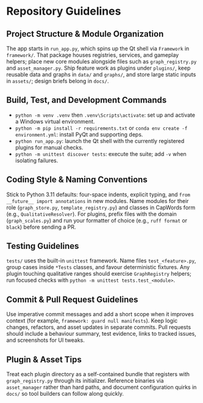# Repository Guidelines

## Project Structure & Module Organization
The app starts in `run_app.py`, which spins up the Qt shell via `Framework` in `framework/`. That package houses registries, services, and gameplay helpers; place new core modules alongside files such as `graph_registry.py` and `asset_manager.py`. Ship feature work as plugins under `plugins/`, keep reusable data and graphs in `data/` and `graphs/`, and store large static inputs in `assets/`; design briefs belong in `docs/`.

## Build, Test, and Development Commands
- `python -m venv .venv` then `.venv\Scripts\activate`: set up and activate a Windows virtual environment.
- `python -m pip install -r requirements.txt` or `conda env create -f environment.yml`: install PyQt and supporting deps.
- `python run_app.py`: launch the Qt shell with the currently registered plugins for manual checks.
- `python -m unittest discover tests`: execute the suite; add `-v` when isolating failures.

## Coding Style & Naming Conventions
Stick to Python 3.11 defaults: four-space indents, explicit typing, and `from __future__ import annotations` in new modules. Name modules for their role (`graph_store.py`, `template_registry.py`) and classes in CapWords form (e.g., `QualitativeResolver`). For plugins, prefix files with the domain (`graph_scales.py`) and run your formatter of choice (e.g., `ruff format` or `black`) before sending a PR.

## Testing Guidelines
`tests/` uses the built-in `unittest` framework. Name files `test_<feature>.py`, group cases inside `*Tests` classes, and favour deterministic fixtures. Any plugin touching qualitative ranges should exercise `GraphRegistry` helpers; run focused checks with `python -m unittest tests.test_<module>`.

## Commit & Pull Request Guidelines
Use imperative commit messages and add a short scope when it improves context (for example, `framework: guard null manifests`). Keep logic changes, refactors, and asset updates in separate commits. Pull requests should include a behaviour summary, test evidence, links to tracked issues, and screenshots for UI tweaks.

## Plugin & Asset Tips
Treat each plugin directory as a self-contained bundle that registers with `graph_registry.py` through its initializer. Reference binaries via `asset_manager` rather than hard paths, and document configuration quirks in `docs/` so tool builders can follow along quickly.
